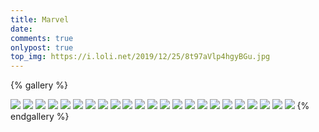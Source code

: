 ```yaml
---
title: Marvel
date: 
comments: true
onlypost: true
top_img: https://i.loli.net/2019/12/25/8t97aVlp4hgyBGu.jpg
---
```

<div bg-lazy>
{% gallery %}

![](https://drfs.ctcontents.com/file/14237530/751065636/f65076/img/xiance/huyanling/2018-10-16%2814%29.jpg)
![](https://drfs.ctcontents.com/file/14237530/751065631/f4486d/img/xiance/huyanling/2018-10-16%2833%29.jpg)
![](https://drfs.ctcontents.com/file/14237530/751065629/ffdc7b/img/xiance/huyanling/2018-10-16%287%29.jpg)
![](https://drfs.ctcontents.com/file/14237530/751065641/407a0f/img/xiance/huyanling/2018-10-16%2870%29.jpg)
![](https://drfs.ctcontents.com/file/14237530/751065616/87c96e/img/xiance/huyanling/2018-10-16%288%29.jpg)
![](https://drfs.ctcontents.com/file/14237530/751065506/fc757b/img/xiance/huyanling/2018-10-16%2888%29.jpg)
![](https://drfs.ctcontents.com/file/14237530/751065498/d31ccb/img/xiance/huyanling/2018-10-16%2889%29.jpg)
![](https://drfs.ctcontents.com/file/14237530/751065625/0a3550/img/xiance/huyanling/2018-10-16%289%29.jpg)
![](https://drfs.ctcontents.com/file/14237530/751065493/40d233/img/xiance/huyanling/2018-10-16%2890%29.jpg)
![](https://drfs.ctcontents.com/file/14237530/751065520/0df8da/img/xiance/huyanling/2018-10-16%2891%29.jpg)
![](https://drfs.ctcontents.com/file/14237530/751065494/16ff8f/img/xiance/huyanling/2018-10-16%2892%29.jpg)
![](https://drfs.ctcontents.com/file/14237530/751065539/9df208/img/xiance/huyanling/2018-10-16%2893%29.jpg)
![](https://drfs.ctcontents.com/file/14237530/751065516/5d5bff/img/xiance/huyanling/2018-10-16%2894%29.jpg)
![](https://drfs.ctcontents.com/file/14237530/751065531/411b99/img/xiance/huyanling/2018-10-16%2895%29.jpg)
![](https://drfs.ctcontents.com/file/14237530/751065555/2c0708/img/xiance/huyanling/2018-10-16%2896%29.jpg)
![](https://drfs.ctcontents.com/file/14237530/751065549/5969f6/img/xiance/huyanling/2018-10-18%281%29.jpg)
![](https://drfs.ctcontents.com/file/14237530/751065562/b494da/img/xiance/huyanling/IMG_20181016_155345.jpg)
![](https://drfs.ctcontents.com/file/14237530/751065589/b63c5c/img/xiance/huyanling/IMG_20181016_155643%281%29.jpg)
![](https://drfs.ctcontents.com/file/14237530/751065577/74a90e/img/xiance/huyanling/IMG_20181016_155649.jpg)
![](https://drfs.ctcontents.com/file/14237530/751065592/b8b818/img/xiance/huyanling/IMG_20181016_155817%281%29.jpg)
![](https://drfs.ctcontents.com/file/14237530/751065605/e8b811/img/xiance/huyanling/IMG_20181016_162245_BURST25%281%29.jpg)
![](https://drfs.ctcontents.com/file/14237530/751065609/cf0717/img/xiance/huyanling/IMG_20181016_162911.jpg)
![](https://drfs.ctcontents.com/file/14237530/751065600/2d2cc0/img/xiance/huyanling/IMG_20181016_193524%281%29.jpg)
{% endgallery %}
</div>